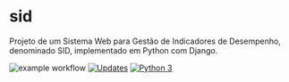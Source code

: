 # sid
Projeto de um Sistema Web para Gestão de Indicadores de Desempenho, denominado SID, implementado em Python com Django.

![example workflow](https://github.com/aguiardafa/sid/actions/workflows/sid_ci.yml/badge.svg)
[![Updates](https://pyup.io/repos/github/aguiardafa/sid/shield.svg)](https://pyup.io/repos/github/aguiardafa/sid/)
[![Python 3](https://pyup.io/repos/github/aguiardafa/sid/python-3-shield.svg)](https://pyup.io/repos/github/aguiardafa/sid/)